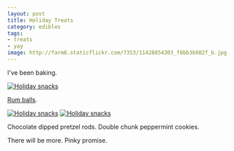 ```yaml
---
layout: post
title: Holiday Treats
category: edibles
tags: 
- treats
- yay
image: http://farm8.staticflickr.com/7353/11428854303_f8bb3b982f_b.jpg
---
```


I've been baking.

<a href="http://www.flickr.com/photos/katydecorah/11428851943/" title="Holiday snacks by katydecorah, on Flickr"><img src="http://farm6.staticflickr.com/5479/11428851943_244cd7e0a4_b.jpg" class="pop-out" alt="Holiday snacks"></a>

[Rum balls](http://www.marthastewart.com/351250/rum-balls).

<a href="http://www.flickr.com/photos/katydecorah/11428694835/" title="Holiday snacks by katydecorah, on Flickr"><img src="http://farm6.staticflickr.com/5529/11428694835_2ed5d0a565_b.jpg" class="img-wide" alt="Holiday snacks"></a>
<a href="http://www.flickr.com/photos/katydecorah/11428711694/" title="Holiday snacks by katydecorah, on Flickr"><img src="http://farm4.staticflickr.com/3799/11428711694_492922d398_b.jpg" class="img-tall" alt="Holiday snacks"></a>

Chocolate dipped pretzel rods. Double chunk peppermint cookies.

There will be more. Pinky promise.
